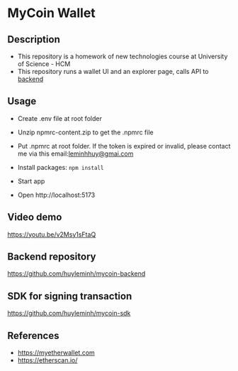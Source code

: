 # MyCoin Wallet

## Description
- This repository is a homework of new technologies course at University of Science - HCM
- This repository runs a wallet UI and an explorer page, calls API to [backend](https://github.com/huyleminh/mycoin-backend)

## Usage
- Create .env file at root folder
- Unzip npmrc-content.zip to get the .npmrc file
- Put .npmrc at root folder. If the token is expired or invalid, please contact me via this email:leminhhuy@gmai.com

- Install packages: ```npm install```
- Start app
- Open http://localhost:5173

## Video demo
https://youtu.be/v2Msy1sFtaQ

## Backend repository
https://github.com/huyleminh/mycoin-backend

## SDK for signing transaction
https://github.com/huyleminh/mycoin-sdk

## References
- https://myetherwallet.com
- https://etherscan.io/